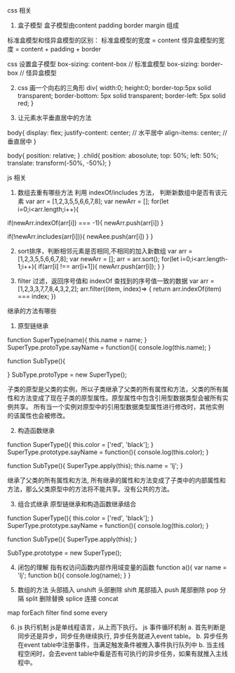 css 相关
1. 盒子模型
盒子模型由content padding border margin 组成


标准盒模型和怪异盒模型的区别：
标准盒模型的宽度 = content
怪异盒模型的宽度 = content + padding + border


css 设置盒子模型
box-sizing: content-box // 标准盒模型
box-sizing: border-box // 怪异盒模型

2. css 画一个向右的三角形
div{
  width:0;
  height:0;
  border-top:5px solid transparent;
  border-bottom: 5px solid transparent;
  border-left: 5px solid red; 
} 


3. 让元素水平垂直居中的方法
<!-- a. flex布局 -->
<body>
  <div class="child"></div>
</body>
body{
  display: flex;
  justify-content: center;  // 水平居中
  align-items: center; // 垂直居中
}

<!-- b. absolute布局 -->
body{
  position: relative;
}
.child{
  position: abosolute;
  top: 50%;
  left: 50%;
  translate: transform(-50%, -50%);
}

js 相关
1. 数组去重有哪些方法
利用 indexOf/includes 方法， 判断新数组中是否有该元素
var arr = [1,2,3,5,5,6,6,7,8];
var newArr = [];
for(let i=0;i<arr.length;i++){
  <!-- indexOf方法 -->
  if(newArr.indexOf(arr[i]) === -1){
    newArr.push(arr[i])
  }
  <!-- includes方法 -->
  if(!newArr.includes(arr[i])){
    newAee.push(arr[i])
  }
}

2. sort排序，判断相邻元素是否相同,不相同的加入新数组
var arr = [1,2,3,5,5,6,6,7,8];
var newArr = [];
arr = arr.sort();
for(let i=0;i<arr.length-1;i++){
  if(arr[i] !== arr[i+1]){
    newArr.push(arr[i]);
  }
}

3. filter 过滤，返回序号值和 indexOf 查找到的序号值一致的数据
var arr = [1,2,3,3,7,7,8,4,3,2,2];
arr.filter((item, index)=> {
  return arr.indexOf(item) === index;
})

继承的方法有哪些
1. 原型链继承
<!-- 父类 -->
function SuperType(name){
  this.name = name;
}
SuperType.protoType.sayName = function(){
  console.log(this.name);
}

<!-- 子类 -->
function SubType(){

}
SubType.protoType = new SuperType();
<!-- 劣势 -->
子类的原型是父类的实例，所以子类继承了父类的所有属性和方法，父类的所有属性和方法变成了现在子类的原型属性。原型属性中包含引用型数据类型会被所有实例共享。
所有当一个实例对原型中的引用型数据类型属性进行修改时，其他实例的该属性也会被修改。

2. 构造函数继承
<!-- 父类 -->
function SuperType(){
  this.color = ['red', 'black'];
}
SuperType.prototype.sayName = function(){
  console.log(this.color);
}
<!-- 子类 -->
function SubType(){
  SuperType.apply(this);
  this.name = 'lj';
}

<!-- 优劣势 -->
继承了父类的所有属性和方法, 所有继承的属性和方法变成了子类中的内部属性和方法，那么父类原型中的方法将不能共享。没有公共的方法。

3. 组合式继承
原型链继承和构造函数继承结合
<!-- 父类 -->
function SuperType(){
  this.color = ['red', 'black'];
}
SuperType.prototype.sayName = function(){
  console.log(this.color);
}
<!-- 子类 -->
function SubType(){
  SuperType.apply(this);
}

SubType.prototype = new SuperType();

4. 闭包的理解
指有权访问函数内部作用域变量的函数
function a(){
  var name = 'lj';
  function b(){
    console.log(name);
  }
}

5. 数组的方法
头部插入 unshift
头部删除 shift
尾部插入 push
尾部删除 pop
分隔 split 
删除替换 splice 
连接 concat

map
forEach
filter
find
some
every

6. js 执行机制
js是单线程语言，从上而下执行。
js 事件循环机制
a. 首先判断是 同步还是异步，同步任务继续执行, 异步任务就进入event table。
b. 异步任务在event table中注册事件，当满足触发条件被推入事件执行队列中
b. 当主线程空闲时，会去event table中看是否有可执行的异步任务，如果有就推入主线程中。







